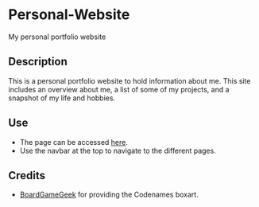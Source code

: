 # Personal-Website
My personal portfolio website

## Description
This is a personal portfolio website to hold information about me. This site includes an overview about me, a list of some of my projects, and a snapshot of my life and hobbies.

## Use
* The page can be accessed [here](https://dalexfunk.netlify.app/).
* Use the navbar at the top to navigate to the different pages.

## Credits
* [BoardGameGeek](https://boardgamegeek.com) for providing the Codenames boxart.